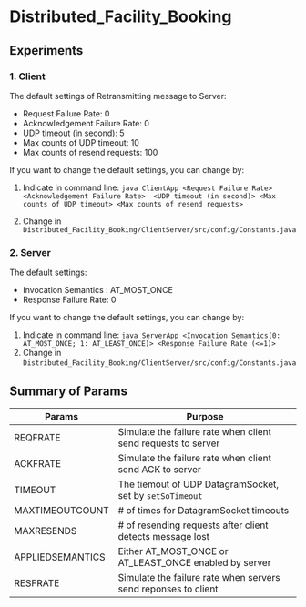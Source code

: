 # Distributed_Facility_Booking

## Experiments

### 1. Client
The default settings of Retransmitting message to Server:
 * Request Failure Rate: 0
 * Acknowledgement Failure Rate: 0
 * UDP timeout (in second): 5
 * Max counts of UDP timeout: 10
 * Max counts of resend requests: 100

If you want to change the default settings, you can change by:
1. Indicate in command line: `java ClientApp <Request Failure Rate> <Acknowledgement Failure Rate> 
   <UDP timeout (in second)> <Max counts of UDP timeout> <Max counts of resend requests>`
   
2. Change in `Distributed_Facility_Booking/ClientServer/src/config/Constants.java`

### 2. Server
The default settings:
* Invocation Semantics : AT_MOST_ONCE
* Response Failure Rate: 0

If you want to change the default settings, you can change by:
1. Indicate in command line: `java ServerApp <Invocation Semantics(0: AT_MOST_ONCE; 1: AT_LEAST_ONCE)> <Response Failure Rate (<=1)>`
2. Change in `Distributed_Facility_Booking/ClientServer/src/config/Constants.java`

## Summary of Params

Params | Purpose
-------|---------
REQFRATE | Simulate the failure rate when client send requests to server 
ACKFRATE | Simulate the failure rate when client send ACK to server 
TIMEOUT | The tiemout of UDP DatagramSocket, set by `setSoTimeout`  
MAXTIMEOUTCOUNT | # of times for DatagramSocket timeouts 
MAXRESENDS | # of resending requests after client detects message lost 
APPLIEDSEMANTICS | Either AT_MOST_ONCE or AT_LEAST_ONCE enabled by server
RESFRATE | Simulate the failure rate when servers send reponses to client 
